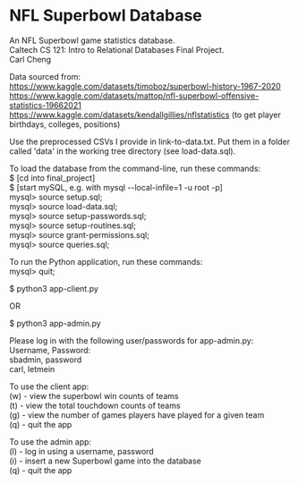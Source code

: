 # NFL Superbowl Database
An NFL Superbowl game statistics database.  
Caltech CS 121: Intro to Relational Databases Final Project.  
Carl Cheng  

Data sourced from:  
https://www.kaggle.com/datasets/timoboz/superbowl-history-1967-2020  
https://www.kaggle.com/datasets/mattop/nfl-superbowl-offensive-statistics-19662021  
https://www.kaggle.com/datasets/kendallgillies/nflstatistics (to get player birthdays, colleges, positions)  

Use the preprocessed CSVs I provide in link-to-data.txt. Put them in a folder called 'data' in the working tree directory (see load-data.sql).  

To load the database from the command-line, run these commands:  
$ [cd into final_project]  
$ [start mySQL, e.g. with mysql --local-infile=1 -u root -p]  
mysql> source setup.sql;  
mysql> source load-data.sql;  
mysql> source setup-passwords.sql;  
mysql> source setup-routines.sql;  
mysql> source grant-permissions.sql;  
mysql> source queries.sql;  

To run the Python application, run these commands:  
mysql> quit;  

$ python3 app-client.py  

OR  

$ python3 app-admin.py  

Please log in with the following user/passwords for app-admin.py:  
    Username, Password:  
    sbadmin, password  
    carl, letmein  

To use the client app:  
    (w) - view the superbowl win counts of teams  
    (t) - view the total touchdown counts of teams  
    (g) - view the number of games players have played for a given team  
    (q) - quit the app  

To use the admin app:  
    (l) - log in using a username, password  
    (i) - insert a new Superbowl game into the database  
    (q) - quit the app  

